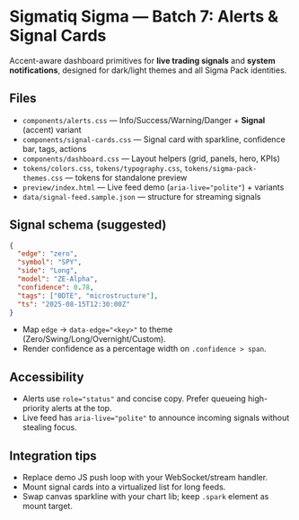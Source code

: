 # Sigmatiq Sigma — Batch 7: Alerts & Signal Cards

Accent-aware dashboard primitives for **live trading signals** and **system notifications**, designed for dark/light themes and all Sigma Pack identities.

## Files
- `components/alerts.css` — Info/Success/Warning/Danger + **Signal** (accent) variant
- `components/signal-cards.css` — Signal card with sparkline, confidence bar, tags, actions
- `components/dashboard.css` — Layout helpers (grid, panels, hero, KPIs)
- `tokens/colors.css`, `tokens/typography.css`, `tokens/sigma-pack-themes.css` — tokens for standalone preview
- `preview/index.html` — Live feed demo (`aria-live="polite"`) + variants
- `data/signal-feed.sample.json` — structure for streaming signals

## Signal schema (suggested)
```json
{
  "edge": "zero",
  "symbol": "SPY",
  "side": "Long",
  "model": "ZE-Alpha",
  "confidence": 0.78,
  "tags": ["0DTE", "microstructure"],
  "ts": "2025-08-15T12:30:00Z"
}
```
- Map `edge` → `data-edge="<key>"` to theme (Zero/Swing/Long/Overnight/Custom).
- Render confidence as a percentage width on `.confidence > span`.

## Accessibility
- Alerts use `role="status"` and concise copy. Prefer queueing high-priority alerts at the top.
- Live feed has `aria-live="polite"` to announce incoming signals without stealing focus.

## Integration tips
- Replace demo JS push loop with your WebSocket/stream handler.
- Mount signal cards into a virtualized list for long feeds.
- Swap canvas sparkline with your chart lib; keep `.spark` element as mount target.